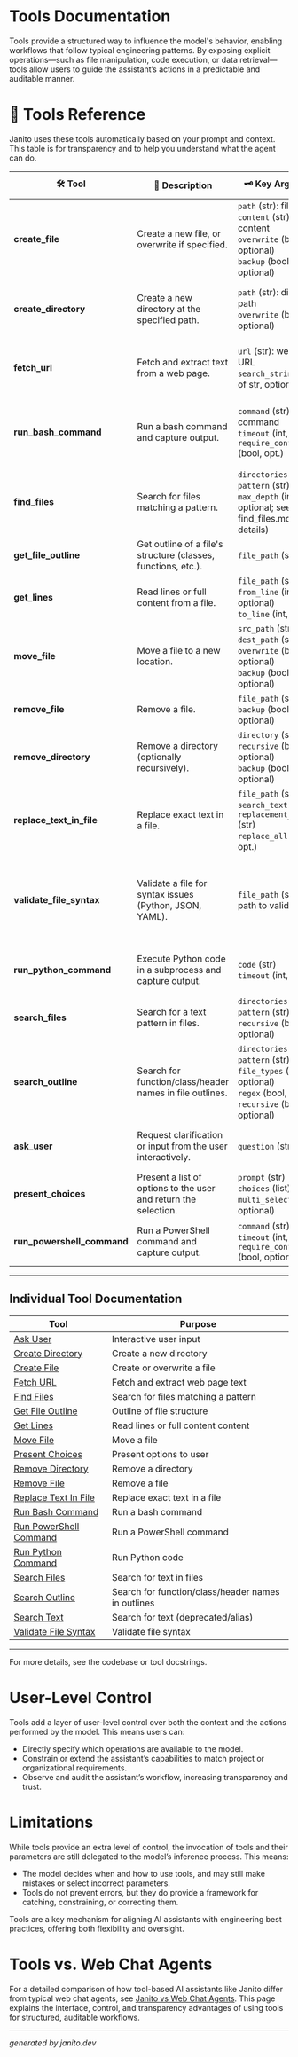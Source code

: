 # Tools Documentation

Tools provide a structured way to influence the model's behavior, enabling workflows that follow typical engineering patterns. By exposing explicit operations—such as file manipulation, code execution, or data retrieval—tools allow users to guide the assistant’s actions in a predictable and auditable manner.

# 🧰 Tools Reference

Janito uses these tools automatically based on your prompt and context. This table is for transparency and to help you understand what the agent can do.

| 🛠️ Tool              | 📝 Description                                                  | 🗝️ Key Arguments                                                                                       | 🔁 Returns                                  | 🗂️ Notes                                                                                   |
|-----------------------|------------------------------------------------------------------|-----------------------------------------------------------------------------------------------------|------------------------------------------|-----------------------------------------------------------------------------------------|
| **create_file**       | Create a new file, or overwrite if specified.                   | `path` (str): file path<br>`content` (str): file content<br>`overwrite` (bool, optional)<br>`backup` (bool, optional) | Success or error message                  | If `overwrite=True`, updates file if it exists. Can create backup before overwriting.   |
| **create_directory**  | Create a new directory at the specified path.                    | `path` (str): directory path<br>`overwrite` (bool, optional)                                       | Success or error message                  | Fails if directory exists unless overwrite is True.                                      |
| **fetch_url**         | Fetch and extract text from a web page.                          | `url` (str): web page URL<br>`search_strings` (list of str, optional)                               | Extracted text or warning                 | Useful for research or referencing online resources.                                    |
| **run_bash_command**  | Run a bash command and capture output.                           | `command` (str): bash command<br>`timeout` (int, optional)<br>`require_confirmation` (bool, opt.)   | File paths and line counts for output     | Requires bash (e.g., WSL or Git Bash on Windows). Use with caution.                     |
| **find_files**        | Search for files matching a pattern.                             | `directories` (list)<br>`pattern` (str)<br>`max_depth` (int, optional; see find_files.md for details) | List of matching file paths               | Respects .gitignore. See find_files.md for max_depth details.                         |
| **get_file_outline**  | Get outline of a file's structure (classes, functions, etc.).    | `file_path` (str)                                                                                   | Outline summary                           | Useful for code navigation and analysis.                                               |
| **get_lines**         | Read lines or full content from a file.                          | `file_path` (str)<br>`from_line` (int, optional)<br>`to_line` (int, optional)                      | File content                              | Specify line range or omit for full content.                                              |
| **move_file**         | Move a file to a new location.                                   | `src_path` (str)<br>`dest_path` (str)<br>`overwrite` (bool, optional)<br>`backup` (bool, optional) | Success or error message                  | Can create backup before moving.                                                       |
| **remove_file**       | Remove a file.                                                   | `file_path` (str)<br>`backup` (bool, optional)                                                     | Success or error message                  | Can create backup before removing.                                                     |
| **remove_directory**  | Remove a directory (optionally recursively).                     | `directory` (str)<br>`recursive` (bool, optional)<br>`backup` (bool, optional)                     | Success or error message                  | Use recursive for non-empty dirs.                                                      |
| **replace_text_in_file** | Replace exact text in a file.                                 | `file_path` (str)<br>`search_text` (str)<br>`replacement_text` (str)<br>`replace_all` (bool, opt.) | Success or warning message                | Can replace all or first occurrence.                                                   |
| **validate_file_syntax** | Validate a file for syntax issues (Python, JSON, YAML).         | `file_path` (str): file path to validate                                                            | Syntax status or error message            | Supports .py/.pyw (Python), .json (JSON), .yml/.yaml (YAML). Returns error details.     |
| **run_python_command**| Execute Python code in a subprocess and capture output.          | `code` (str)<br>`timeout` (int, optional)                                                          | Output or file paths for output           | Useful for automation and testing.                                                     |
| **search_files**      | Search for a text pattern in files.                              | `directories` (list)<br>`pattern` (str)<br>`recursive` (bool, optional)                            | Matching lines from files                 | Respects .gitignore.                                                                  |
| **search_outline**    | Search for function/class/header names in file outlines.          | `directories` (list)<br>`pattern` (str)<br>`file_types` (list, optional)<br>`regex` (bool, optional)<br>`recursive` (bool, optional) | Summary of outline matches                | Fast context search for code and docs. Supports substring and regex.                   |
| **ask_user**          | Request clarification or input from the user interactively.      | `question` (str)                                                                                   | User response as a string                 | Used when agent needs explicit user input.                                              |
| **present_choices**   | Present a list of options to the user and return the selection.  | `prompt` (str)<br>`choices` (list)<br>`multi_select` (bool, optional)                              | Selected option(s)                        | Useful for interactive workflows.                                                      |
| **run_powershell_command** | Run a PowerShell command and capture output.                  | `command` (str)<br>`timeout` (int, optional)<br>`require_confirmation` (bool, optional)            | Output or file paths for output           | Windows only.                                                                         |

---

## Individual Tool Documentation

| Tool | Purpose |
|------|---------|
| [Ask User](ask_user.md) | Interactive user input |
| [Create Directory](create_directory.md) | Create a new directory |
| [Create File](create_file.md) | Create or overwrite a file |
| [Fetch URL](fetch_url.md) | Fetch and extract web page text |
| [Find Files](find_files.md) | Search for files matching a pattern |
| [Get File Outline](get_file_outline.md) | Outline of file structure |
| [Get Lines](get_lines.md) | Read lines or full content content |
| [Move File](move_file.md) | Move a file |
| [Present Choices](present_choices.md) | Present options to user |
| [Remove Directory](remove_directory.md) | Remove a directory |
| [Remove File](remove_file.md) | Remove a file |
| [Replace Text In File](replace_text_in_file.md) | Replace exact text in a file |
| [Run Bash Command](run_bash_command.md) | Run a bash command |
| [Run PowerShell Command](run_powershell_command.md) | Run a PowerShell command |
| [Run Python Command](run_python_command.md) | Run Python code |
| [Search Files](search_files.md) | Search for text in files |
| [Search Outline](search_outline.md) | Search for function/class/header names in outlines |
| [Search Text](search_text.md) | Search for text (deprecated/alias) |
| [Validate File Syntax](validate_file_syntax.md) | Validate file syntax |

---

For more details, see the codebase or tool docstrings.

# User-Level Control

Tools add a layer of user-level control over both the context and the actions performed by the model. This means users can:
- Directly specify which operations are available to the model.
- Constrain or extend the assistant’s capabilities to match project or organizational requirements.
- Observe and audit the assistant’s workflow, increasing transparency and trust.

# Limitations

While tools provide an extra level of control, the invocation of tools and their parameters are still delegated to the model’s inference process. This means:
- The model decides when and how to use tools, and may still make mistakes or select incorrect parameters.
- Tools do not prevent errors, but they do provide a framework for catching, constraining, or correcting them.

Tools are a key mechanism for aligning AI assistants with engineering best practices, offering both flexibility and oversight.

# Tools vs. Web Chat Agents

For a detailed comparison of how tool-based AI assistants like Janito differ from typical web chat agents, see [Janito vs Web Chat Agents](../about/vs_webchats.md). This page explains the interface, control, and transparency advantages of using tools for structured, auditable workflows.

---
_generated by janito.dev_

